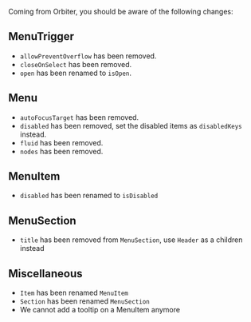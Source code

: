 Coming from Orbiter, you should be aware of the following changes:

## MenuTrigger

- `allowPreventOverflow` has been removed.
- `closeOnSelect` has been removed.
- `open` has been renamed to `isOpen`.

## Menu

- `autoFocusTarget` has been removed.
- `disabled` has been removed, set the disabled items as `disabledKeys` instead.
- `fluid` has been removed.
- `nodes` has been removed.

## MenuItem

- `disabled` has been renamed to `isDisabled`

## MenuSection

- `title` has been removed from `MenuSection`, use `Header` as a children instead

## Miscellaneous

- `Item` has been renamed `MenuItem`
- `Section` has been renamed `MenuSection`
- We cannot add a tooltip on a MenuItem anymore
